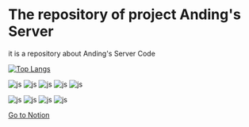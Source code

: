 # The repository of project Anding's Server

it is a repository about Anding's Server Code

[![Top Langs](https://github-readme-stats.vercel.app/api/top-langs/?username=projectAnding&layout=donut-vertical)](https://github.com/projectAnding/Anding_Server/blob/master/README.md)

![js](https://img.shields.io/badge/GitHub-100000?style=for-the-badge&logo=github&logoColor=white) ![js](https://img.shields.io/badge/Java-ED8B00?style=for-the-badge&logo=openjdk&logoColor=white) ![js](https://img.shields.io/badge/Spring-6DB33F?style=for-the-badge&logo=spring&logoColor=white) ![js](https://img.shields.io/badge/Amazon_AWS-FF9900?style=for-the-badge&logo=amazonaws&logoColor=white) ![js](https://img.shields.io/badge/MySQL-005C84?style=for-the-badge&logo=mysql&logoColor=white)

![js](https://img.shields.io/badge/IntelliJ_IDEA-000000.svg?style=for-the-badge&logo=intellij-idea&logoColor=white) ![js](https://img.shields.io/badge/Spring_Security-6DB33F?style=for-the-badge&logo=Spring-Security&logoColor=white) ![js](https://img.shields.io/badge/GIT-E44C30?style=for-the-badge&logo=git&logoColor=white) ![js](https://img.shields.io/badge/Gradle-02303A.svg?style=for-the-badge&logo=Gradle&logoColor=white)

[Go to Notion](https://www.notion.so/4f219c96e8f0460c92c17c21733dbcf1?pvs=4)
